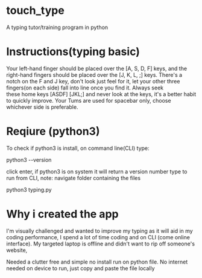 # touch_type
A typing tutor/training program in python

# Instructions(typing basic)
Your left-hand finger 
should be placed over 
the [A, S, D, F] keys, 
and the right-hand 
fingers should be 
placed over the 
[J, K, L, ;] keys.
There's a notch on 
the F and J key, don't 
look just feel for it, 
let your other three 
fingers(on each side) 
fall into line once you 
find it. Always seek  
these home keys
[ASDF] [JKL;] and never 
look at the keys, 
it's a better habit to 
quickly improve. Your 
Tums are used for spacebar 
only, choose whichever 
side is preferable.

# Reqiure (python3)
To check if python3 is install, on command
line(CLI) type: 

python3 --version

click enter, if python3 
is on system it will 
return a version number
type to run from CLI, 
note: navigate folder
containing the files
 
 python3 typing.py

# Why i created the app
I'm visually challenged
and wanted to improve my
typing as it will aid in my
coding performance, I
spend a lot of time coding
and on CLI (come online
interface). My targeted
laptop is offline and didn't
want to rip off someone's website,

Needed a clutter free and
simple no install run
on python file. No internet
needed on device to run,
just copy and paste 
the file locally
